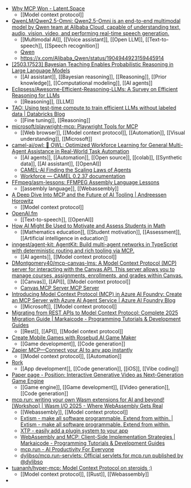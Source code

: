 - [Why MCP Won - Latent.Space](https://www.latent.space/p/why-mcp-won)
	- [[Model context protocol]]
- [QwenLM/Qwen2.5-Omni: Qwen2.5-Omni is an end-to-end multimodal model by Qwen team at Alibaba Cloud, capable of understanding text, audio, vision, video, and performing real-time speech generation.](https://github.com/QwenLM/Qwen2.5-Omni)
	- [[Multimodal AI]], [[Voice assistant]], [[Open LLM]], [[Text-to-speech]], [[Speech recognition]]
	- [Qwen](https://chat.qwen.ai/)
	- https://x.com/Alibaba_Qwen/status/1904944923159445914
- [[2503.17523] Bayesian Teaching Enables Probabilistic Reasoning in Large Language Models](https://arxiv.org/abs/2503.17523)
	- [[AI assistant]], [[Bayesian reasoning]], [[Reasoning]], [[Prior knowledge]], [[Computational modeling]], [[AI agents]]
- [Eclipsess/Awesome-Efficient-Reasoning-LLMs: A Survey on Efficient Reasoning for LLMs](https://github.com/Eclipsess/Awesome-Efficient-Reasoning-LLMs)
	- [[Reasoning]], [[LLM]]
- [TAO: Using test-time compute to train efficient LLMs without labeled data | Databricks Blog](https://www.databricks.com/blog/tao-using-test-time-compute-train-efficient-llms-without-labeled-data)
	- [[Fine tuning]], [[Reasoning]]
- [microsoft/playwright-mcp: Playwright Tools for MCP](https://github.com/microsoft/playwright-mcp)
	- [[Web browser]], [[Model context protocol]], [[Automation]], [[Visual understanding]], [[Microsoft]]
- [camel-ai/owl: 🦉 OWL: Optimized Workforce Learning for General Multi-Agent Assistance in Real-World Task Automation](https://github.com/camel-ai/owl)
	- [[AI agents]], [[Automation]], [[Open source]], [[colab]], [[Synthetic data]], [[AI assistant]], [[OpenAI]]
	- [CAMEL-AI Finding the Scaling Laws of Agents](https://www.camel-ai.org/)
	- [Workforce — CAMEL 0.2.37 documentation](https://docs.camel-ai.org/key_modules/workforce.html)
- [FFmpeg/asm-lessons: FFMPEG Assembly Language Lessons](https://github.com/FFmpeg/asm-lessons)
	- [[assembly language]], [[Webassembly]]
- [A Deep Dive Into MCP and the Future of AI Tooling | Andreessen Horowitz](https://a16z.com/a-deep-dive-into-mcp-and-the-future-of-ai-tooling/)
	- [[Model context protocol]]
- [OpenAI.fm](https://www.openai.fm/)
	- [[Text-to-speech]], [[OpenAI]]
- [How AI Might Be Used to Motivate and Assess Students in Math](https://www.edweek.org/technology/how-ai-might-be-used-to-motivate-and-assess-students-in-math/2025/03)
	- [[Mathematics education]], [[Student motivation]], [[Assessment]], [[Artificial intelligence in education]]
- [inngest/agent-kit: AgentKit: Build multi-agent networks in TypeScript with deterministic routing and rich tooling via MCP.](https://github.com/inngest/agent-kit)
	- [[AI agents]], [[Model context protocol]]
- [DMontgomery40/mcp-canvas-lms: A Model Context Protocol (MCP) server for interacting with the Canvas API. This server allows you to manage courses, assignments, enrollments, and grades within Canvas.](https://github.com/DMontgomery40/mcp-canvas-lms)
	- [[Canvas]], [[API]], [[Model context protocol]]
	- [Canvas MCP Server MCP Server](https://mcp.so/server/mcp-canvas-lms)
- [Introducing Model Context Protocol (MCP) in Azure AI Foundry: Create an MCP Server with Azure AI Agent Service | Azure AI Foundry Blog](https://devblogs.microsoft.com/foundry/integrating-azure-ai-agents-mcp/)
	- [[Microsoft]], [[Model context protocol]]
- [Migrating from REST APIs to Model Context Protocol: Complete 2025 Migration Guide | Markaicode - Programming Tutorials & Development Guides](https://markaicode.com/rest-to-model-context-protocol-migration/)
	- [[Rest]], [[API]], [[Model context protocol]]
- [Create Mobile Games with Rosebud AI Game Maker](https://rosebud.ai/g/Mobile)
	- [[Game development]], [[Code generation]]
- [Zapier MCP—Connect your AI to any app instantly](https://zapier.com/mcp)
	- [[Model context protocol]], [[Automation]]
- [Rork](https://rork.app/)
	- [[App development]], [[Code generation]], [[iOS]], [[Vibe coding]]
- [Paper page - Position: Interactive Generative Video as Next-Generation Game Engine](https://huggingface.co/papers/2503.17359)
	- [[Game engine]], [[Game development]], [[Video generation]], [[Code generation]]
- [mcp.run: writing your own Wasm extensions for AI and beyond! [Workshop] | Wasm I/O 2025 - Where WebAssembly Gets Real](https://2025.wasm.io/sessions/mcprun-writing-your-own-wasm-extensions-for-ai-and-beyond-workshop/)
	- [[Webassembly]], [[Model context protocol]]
	- [Extism - make all software programmable. Extend from within. | Extism - make all software programmable. Extend from within.](https://extism.org/)
	- [XTP - easily add a plugin system to your app](https://www.getxtp.com/)
	- [WebAssembly and MCP: Client-Side Implementation Strategies | Markaicode - Programming Tutorials & Development Guides](https://markaicode.com/webassembly-mcp-client-side-implementation/)
	- [mcp.run - AI Productivity For Everyone](https://www.mcp.run/)
	- [dylibso/mcp.run-servlets: Official servlets for mcp.run published by @dylibso](https://github.com/dylibso/mcp.run-servlets)
- [tuananh/hyper-mcp: Model Context Protocol on steroids ;)](https://github.com/tuananh/hyper-mcp)
	- [[Model context protocol]], [[Rust]], [[Webassembly]]
-